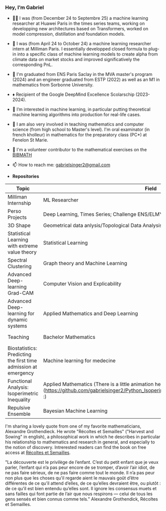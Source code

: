 ### Hey, I’m Gabriel
- 🔵🔵 I was (from December 24 to Septembre 25) a machine learning researcher at Huawei Paris in the times series teams, working on developping new architectures based on Transformers, worked on model compression, distillation and foundation models.
- 🔵 I was (from April 24 to October 24) a machine learning researcher intern at Milliman Paris. I essentially developped closed formula to plug-in into a specific class of machine learning models to create alpha from climate data on market stocks and improved significatively the corresponding PnL.
- 🌱 I'm graduated from ENS Paris Saclay in the MVA master's program (2024) and an engineer graduated from ESTP (2022) as well as an M1 in mathematics from Sorbonne University.
- ♦️ Recipient of the Google DeepMind Excellence Scolarschip (2023-2024).
- 👀 I’m interested in machine learning, in particular putting theoretical machine learning algorithms into production for real-life cases.
- 🎒 I am also very involved in teaching mathematics and computer science (from high school to Master's level). I'm oral examinator (in french kholleur) in mathematics for the preparatory class (PC*) at Fenelon St Marie.
- :triangular_ruler: I'm a volunteer contributor to the mathematical exercises on the [BIBMATH](https://www.bibmath.net/ressources/index.php?action=affiche&quoi=mathspe/index)
- 📫 How to reach me: gabrielsinger2@gmail.com
  
-  **Repositories**

| Topic | Field | Paper | Code |
| --- | --- | --- | --- |
| Milliman Internship | ML Researcher| [Brief description](https://github.com/gabrielsinger2/Milliman-Internship/tree/main) | NA |
| Perso Projects | Deep Learning, Times Series; Challenge ENS/ELMY and Price prediction| [ProphetTS](https://arxiv.org/abs/2303.01903)| [Codes](https://github.com/gabrielsinger2/Perso_Experiments) |
| 3D Shape | Geometrical data anlysis/Topological Data Analysis | [paper](https://arxiv.org/abs/2103.04856) | [Final report](https://github.com/gabrielsinger2/3D_BioShape) |
| Statistical Learning with extreme value theory | Statistical Learning | [paper](https://arxiv.org/abs/2308.01023) | [EVT-METEO-DATA](https://github.com/gabrielsinger2/MVA-Sequential-Learning-extremes) |
| Spectral Clustering | Graph theory and Machine Learning|  | [Spectral-Clustering](https://github.com/gabrielsinger2/Spectral-Clustering) |
| Advanced Deep-learning Grad-CAM | Computer Vision and Explicability  | [paper](https://arxiv.org/pdf/1610.02391.pdf) | [GradCam-TP](https://github.com/gabrielsinger2/GRAD_CAM) |
| Advanced Deep-learning for dynamic systems | Applied Mathematics and Deep Learning| [paper](https://arxiv.org/abs/2102.12086) | [KoopMan-TP](https://github.com/gabrielsinger2/Dynamical_System_Machine_Learning) |
| Teaching| Bachelor Mathematics |  | [Mathematics exercises](https://github.com/gabrielsinger2/MathematicsExercices/tree/main)|
| Biostatistics: Predicting the first time admission at emergency| Machine learning for medecine  | [paper](https://journals.plos.org/plosmedicine/article?id=10.1371/journal.pmed.1002695) | [Report](https://github.com/gabrielsinger2/Biostatistics-Machine-learning-for-emergency-prediction)|
|Functional Analysis: Isoperimetric Inequality| Applied Mathematics (There is a little animation here (https://github.com/gabrielsinger2/Python_Isoperimetric/blob/main/gradient_descent(1).gif) :) |  | [Polygones-Algo](https://github.com/gabrielsinger2/Python_Isoperimetric)|
|Repulsive Ensemble| Bayesian Machine Learning |[paper](https://arxiv.org/abs/2106.11642)  | [Project](https://github.com/gabrielsinger2/Repulsive-ensemble-ML)|



I'm sharing a lovely quote from one of my favorite mathematicians, Alexandre Grothendieck. He wrote "Récoltes et Semailles" ("Harvest and Sowing" in english), a philosophical work in which he describes in particular his relationship to mathematics and research in general, and especially to the notion of discovery. Intrerested readers can find the book on free access at [Récoltes et Semailles](https://agrothendieck.github.io/divers/ReS.pdf). 

"La découverte est le privilège de l’enfant. C’est du petit enfant que je veux parler, l’enfant
qui n’a pas peur encore de se tromper, d’avoir l’air idiot, de ne pas faire sérieux, de ne pas faire
comme tout le monde. Il n’a pas peur non plus que les choses qu’il regarde aient le mauvais
goût d’être différentes de ce qu’il attend d’elles, de ce qu’elles devraient être, ou plutôt : de
ce qu’il est bien entendu qu’elles sont. Il ignore les consensus muets et sans failles qui font
partie de l’air que nous respirons — celui de tous les gens sensés et bien connus comme tels." Alexandre Grothendick, Récoltes et Semailles.
